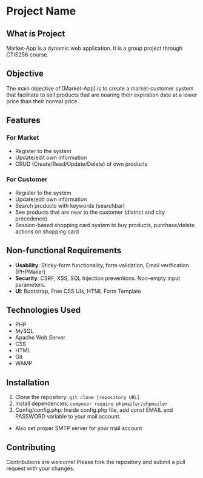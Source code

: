 # Project Name

## What is Project
Market-App is a dynamic web application. It is a group project through CTIS256 course.

## Objective
The main objective of [Market-App] is to create a market-customer system that facilitate to sell products that are nearing their expiration date at a lower price than their normal price..

## Features
### For Market
- Register to the system
- Update/edit own information
- CRUD (Create/Read/Update/Delete) of own products

### For Customer
- Register to the system
- Update/edit own information
- Search products with keywords (searchbar)
- See products that are near to the customer (district and city precedence)
- Session-based shopping card system to buy products, purchase/delete actions on shopping card

## Non-functional Requirements
- **Usability**: Sticky-form functionality, form validation, Email verification (PHPMailer)
- **Security**: CSRF, XSS, SQL Injection preventions. Non-empty input parameters.
- **UI**: Bootstrap, Free CSS UIs, HTML Form Template

## Technologies Used
- PHP
- MySQL
- Apache Web Server
- CSS
- HTML
- Git
- WAMP

## Installation
1. Clone the repository: `git clone [repository URL]`
2. Install dependencies: `composer require phpmailer/phpmailer`
3. Config/config.php: Inside config.php file, add const EMAIL and PASSWORD variable to your mail account.
  - Also set proper SMTP server for your mail account

## Contributing
Contributions are welcome! Please fork the repository and submit a pull request with your changes.
